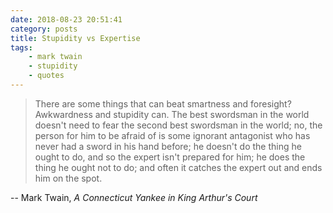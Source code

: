 ```yaml
---
date: 2018-08-23 20:51:41
category: posts
title: Stupidity vs Expertise
tags:
    - mark twain
    - stupidity
    - quotes
---
```


>There are some things that can beat smartness and foresight? Awkwardness and stupidity can. The best swordsman in the world doesn't need to fear the second best swordsman in the world; no, the person for him to be afraid of is some ignorant antagonist who has never had a sword in his hand before; he doesn't do the thing he ought to do, and so the expert isn't prepared for him; he does the thing he ought not to do; and often it catches the expert out and ends him on the spot.

-- Mark Twain, _A Connecticut Yankee in King Arthur's Court_
